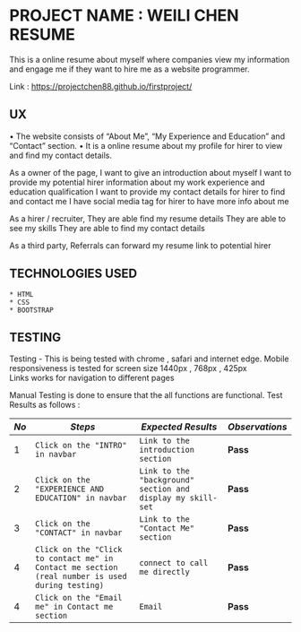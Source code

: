 # PROJECT NAME : WEILI CHEN RESUME

This is a online resume about myself where companies view my information and engage me if they want to hire me as a website programmer.

Link : https://projectchen88.github.io/firstproject/

## UX

•   The website consists of “About Me”, “My Experience and Education” and “Contact” section.
•	It is a online resume about my profile for hirer to view and find my contact details.

As a owner of the page, 
    I want to give an introduction about myself
    I want to provide my potential hirer information about my work experience and education qualification
    I want to provide my contact details for hirer to find and contact me
    I have social media tag for hirer to have more info about me
    
As a hirer / recruiter, 
    They are able find my resume details
    They are able to see my skills
    They are able to find my contact details 

As a third party,
    Referrals can forward my resume link to potential hirer  

## TECHNOLOGIES USED

    * HTML
    * CSS
    * BOOTSTRAP

## TESTING

Testing - This is being tested with chrome , safari and internet edge. 
Mobile responsiveness is tested for screen size 1440px , 768px , 425px  
Links works for navigation to different pages

Manual Testing is done to ensure that the all functions are functional.
Test Results as follows :

*No* | *Steps* | *Expected Results* | *Observations*
--- | --- | --- | ---
1 | `Click on the "INTRO" in navbar`| `Link to the introduction section`| **Pass** 
2 | `Click on the "EXPERIENCE AND EDUCATION" in navbar`| `Link to the "background" section and display my skill-set`| **Pass** 
3 | `Click on the "CONTACT" in navbar`| `Link to the "Contact Me" section`| **Pass** 
4 | `Click on the "Click to contact me" in Contact me section (real number is used during testing)`| `connect to call me directly`| **Pass** 
4 | `Click on the "Email me" in Contact me section`| `Email                 `| **Pass** 

               